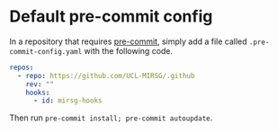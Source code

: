# Default pre-commit config

In a repository that requires [pre-commit](https://pre-commit.com), simply add
a file called `.pre-commit-config.yaml` with the following code.

```yaml
repos:
  - repo: https://github.com/UCL-MIRSG/.github
    rev: ""
    hooks:
      - id: mirsg-hooks
```

Then run `pre-commit install; pre-commit autoupdate`.
